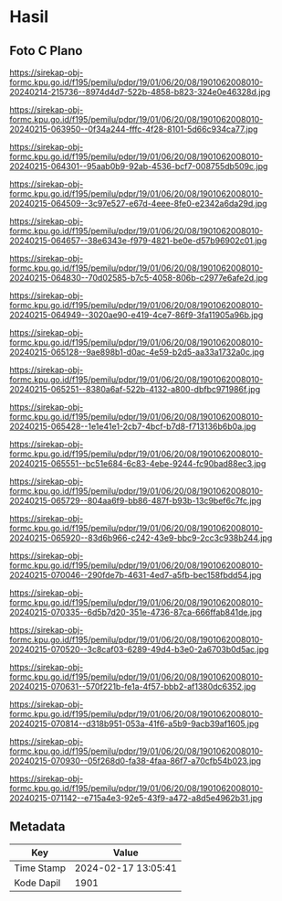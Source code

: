# Hasil

## Foto C Plano

https://sirekap-obj-formc.kpu.go.id/f195/pemilu/pdpr/19/01/06/20/08/1901062008010-20240214-215736--8974d4d7-522b-4858-b823-324e0e46328d.jpg

https://sirekap-obj-formc.kpu.go.id/f195/pemilu/pdpr/19/01/06/20/08/1901062008010-20240215-063950--0f34a244-fffc-4f28-8101-5d66c934ca77.jpg

https://sirekap-obj-formc.kpu.go.id/f195/pemilu/pdpr/19/01/06/20/08/1901062008010-20240215-064301--95aab0b9-92ab-4536-bcf7-008755db509c.jpg

https://sirekap-obj-formc.kpu.go.id/f195/pemilu/pdpr/19/01/06/20/08/1901062008010-20240215-064509--3c97e527-e67d-4eee-8fe0-e2342a6da29d.jpg

https://sirekap-obj-formc.kpu.go.id/f195/pemilu/pdpr/19/01/06/20/08/1901062008010-20240215-064657--38e6343e-f979-4821-be0e-d57b96902c01.jpg

https://sirekap-obj-formc.kpu.go.id/f195/pemilu/pdpr/19/01/06/20/08/1901062008010-20240215-064830--70d02585-b7c5-4058-806b-c2977e6afe2d.jpg

https://sirekap-obj-formc.kpu.go.id/f195/pemilu/pdpr/19/01/06/20/08/1901062008010-20240215-064949--3020ae90-e419-4ce7-86f9-3fa11905a96b.jpg

https://sirekap-obj-formc.kpu.go.id/f195/pemilu/pdpr/19/01/06/20/08/1901062008010-20240215-065128--9ae898b1-d0ac-4e59-b2d5-aa33a1732a0c.jpg

https://sirekap-obj-formc.kpu.go.id/f195/pemilu/pdpr/19/01/06/20/08/1901062008010-20240215-065251--8380a6af-522b-4132-a800-dbfbc971986f.jpg

https://sirekap-obj-formc.kpu.go.id/f195/pemilu/pdpr/19/01/06/20/08/1901062008010-20240215-065428--1e1e41e1-2cb7-4bcf-b7d8-f713136b6b0a.jpg

https://sirekap-obj-formc.kpu.go.id/f195/pemilu/pdpr/19/01/06/20/08/1901062008010-20240215-065551--bc51e684-6c83-4ebe-9244-fc90bad88ec3.jpg

https://sirekap-obj-formc.kpu.go.id/f195/pemilu/pdpr/19/01/06/20/08/1901062008010-20240215-065729--804aa6f9-bb86-487f-b93b-13c9bef6c7fc.jpg

https://sirekap-obj-formc.kpu.go.id/f195/pemilu/pdpr/19/01/06/20/08/1901062008010-20240215-065920--83d6b966-c242-43e9-bbc9-2cc3c938b244.jpg

https://sirekap-obj-formc.kpu.go.id/f195/pemilu/pdpr/19/01/06/20/08/1901062008010-20240215-070046--290fde7b-4631-4ed7-a5fb-bec158fbdd54.jpg

https://sirekap-obj-formc.kpu.go.id/f195/pemilu/pdpr/19/01/06/20/08/1901062008010-20240215-070335--6d5b7d20-351e-4736-87ca-666ffab841de.jpg

https://sirekap-obj-formc.kpu.go.id/f195/pemilu/pdpr/19/01/06/20/08/1901062008010-20240215-070520--3c8caf03-6289-49d4-b3e0-2a6703b0d5ac.jpg

https://sirekap-obj-formc.kpu.go.id/f195/pemilu/pdpr/19/01/06/20/08/1901062008010-20240215-070631--570f221b-fe1a-4f57-bbb2-af1380dc6352.jpg

https://sirekap-obj-formc.kpu.go.id/f195/pemilu/pdpr/19/01/06/20/08/1901062008010-20240215-070814--d318b951-053a-41f6-a5b9-9acb39af1605.jpg

https://sirekap-obj-formc.kpu.go.id/f195/pemilu/pdpr/19/01/06/20/08/1901062008010-20240215-070930--05f268d0-fa38-4faa-86f7-a70cfb54b023.jpg

https://sirekap-obj-formc.kpu.go.id/f195/pemilu/pdpr/19/01/06/20/08/1901062008010-20240215-071142--e715a4e3-92e5-43f9-a472-a8d5e4962b31.jpg


## Metadata

| Key        | Value               |
| ---------- | ------------------- |
| Time Stamp | 2024-02-17 13:05:41 |
| Kode Dapil | 1901                |




